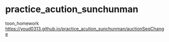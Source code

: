 # practice_acution_sunchunman
 toon_homework
https://youd0313.github.io/practice_acution_sunchunman/auctionSeqChange
